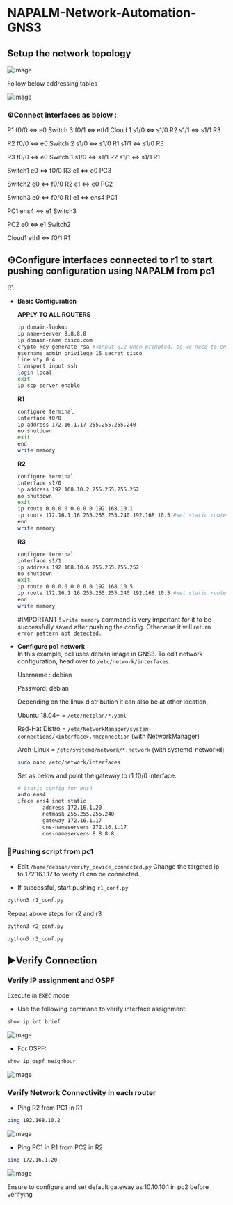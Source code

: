 # NAPALM-Network-Automation-GNS3

## **Setup the network topology**

![image](https://github.com/user-attachments/assets/59684dc2-8b8b-4db8-b569-5661ac901e4c)

Follow below addressing tables

![image](https://github.com/user-attachments/assets/afd41d96-db19-456e-9a77-263fbecf7e8a)

### ⚙️**Connect interfaces as below :**
  R1 
  f0/0 <=> e0 Switch 3
  f0/1 <=> eth1 Cloud 1
  s1/0 <=> s1/0 R2
  s1/1 <=> s1/1 R3
  
  R2
  f0/0 <=> e0 Switch 2
  s1/0 <=> s1/0 R1
  s1/1 <=> s1/0 R3
  
  R3
  f0/0 <=> e0 Switch 1
  s1/0 <=> s1/1 R2
  s1/1 <=> s1/1 R1
  
  Switch1
  e0 <=> f0/0 R3
  e1 <=> e0 PC3
  
  Switch2
  e0 <=> f0/0 R2
  e1 <=> e0 PC2
  
  Switch3
  e0 <=> f0/0 R1
  e1 <=> ens4 PC1
  
  PC1
  ens4 <=> e1 Switch3
  
  PC2
  e0 <=> e1 Switch2
  
  Cloud1
  eth1 <=> f0/1 R1

## ⚙️**Configure interfaces connected to r1 to start pushing configuration using NAPALM from pc1**
R1
- **Basic Configuration**

  **APPLY TO ALL ROUTERS**
  ```bash
  ip domain-lookup
  ip name-server 8.8.8.8
  ip domain-name cisco.com
  crypto key generate rsa #<input 812 when prompted, as we need to enable SSH version 1.99>
  username admin privilege 15 secret cisco
  line vty 0 4
  transport input ssh
  login local
  exit
  ip scp server enable
  ```

  **R1**
  ```bash
  configure terminal
  interface f0/0
  ip address 172.16.1.17 255.255.255.240
  no shutdown
  exit
  end
  write memory
  ```

  **R2**
  ```bash
  configure terminal
  interface s1/0
  ip address 192.168.10.2 255.255.255.252
  no shutdown
  exit
  ip route 0.0.0.0 0.0.0.0 192.168.10.1
  ip route 172.16.1.16 255.255.255.240 192.168.10.5 #set static routes for pc1 to communicate
  end
  write memory
  ```
  
  **R3**
  ```bash
  configure terminal
  interface s1/1
  ip address 192.168.10.6 255.255.255.252
  no shutdown
  exit
  ip route 0.0.0.0 0.0.0.0 192.168.10.5
  ip route 172.16.1.16 255.255.255.240 192.168.10.5 #set static routes for pc1 to communicate
  end
  write memory
  ```
  #IMPORTANT!!
  `write memory` command is very important for it to be successfully saved after pushing the config. Otherwise it will return `error pattern not detected.`
  
- **Configure pc1 network**  
  In this example, pc1 uses debian image in GNS3. To edit network configuration, head over to `/etc/network/interfaces`.  
  
  Username : debian
  
  Password: debian
    
  Depending on the linux distribution it can also be at other location,
  
  Ubuntu 18.04+ = `/etc/netplan/*.yaml`
  
  Red-Hat Distro = `/etc/NetworkManager/system-connections/<interface>.nmconnection` (with NetworkManager)
  
  Arch-Linux = `/etc/systemd/network/*.network` (with systemd-networkd)
  
  ```bash
  sudo nano /etc/network/interfaces
  ```
  Set as below and point the gateway to r1 f0/0 interface.
  ```bash
  # Static config for ens4
  auto ens4
  iface ens4 inet static
          address 172.16.1.20
          netmask 255.255.255.240
          gateway 172.16.1.17
          dns-nameservers 172.16.1.17
          dns-nameservers 8.8.8.8
  ```

### 🔗**Pushing script from pc1**
- Edit `/home/debian/verify_device_connected.py`
  Change the targeted ip to 172.16.1.17 to verify r1 can be connected.

- If successful, start pushing `r1_conf.py`
```bash
python3 r1_conf.py
```
Repeat above steps for r2 and r3
```bash
python3 r2_conf.py
```
```bash
python3 r3_conf.py
```

## ▶️**Verify Connection**

### **Verify IP assignment and OSPF**

Execute in `EXEC` mode
- Use the following command to verify interface assignment:
```bash
show ip int brief
```
![image](https://github.com/user-attachments/assets/888905e3-9c9f-4892-8db9-ba859e7b3090)

- For OSPF:
```bash
show ip ospf neighbour
```
![image](https://github.com/user-attachments/assets/d0ebf2b6-a0cd-451b-83f7-51fef591913a)

### **Verify Network Connectivity in each router**
- Ping R2 from PC1 in R1
```bash
ping 192.168.10.2
```
![image](https://github.com/user-attachments/assets/8ad6e54c-d915-42bd-8c9b-6f95bf290317)

- Ping PC1 in R1 from PC2 in R2
```bash
ping 172.16.1.20
```
![image](https://github.com/user-attachments/assets/37b44400-7abb-4c1c-b294-dafd8baf1b3b)

Ensure to configure and set default gateway as 10.10.10.1 in pc2 before verifying


